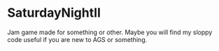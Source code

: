 # SaturdayNightII

Jam game made for something or other.  Maybe you will find my sloppy code useful if you are new to AGS or something.
